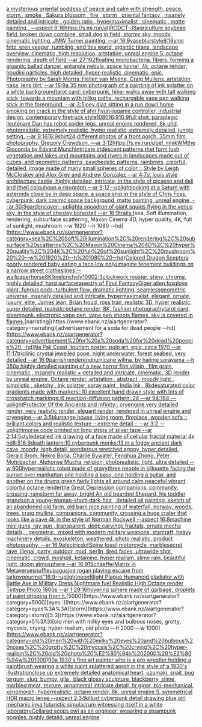 [a mysterious oriental goddess of peace and calm with strength, peace, storm , smoke , Sakura blossom , fire , storm ,  oriental fantasy ,  insanely detailed and intricate , golden ratio , hypermaximalist , cinematic , matte painting , —aspect 9:16](https://www.ebank.nz/aiartgenerator?category=a%20mysterious%20oriental%20goddess%20of%20peace%20and%20calm%20with%20strength%2C%20peace%2C%20storm%20%2C%20smoke%20%2C%20Sakura%20blossom%20%2C%20fire%20%2C%20storm%20%2C%20%20oriental%20fantasy%20%2C%20%20insanely%20detailed%20and%20intricate%20%2C%20golden%20ratio%20%2C%20hypermaximalist%20%2C%20cinematic%20%2C%20matte%20painting%20%2C%20%E2%80%94aspect%209%3A16)[<https://s.mj.run/atjRCDCT-J8>](https://www.ebank.nz/aiartgenerator?category=%3Chttps%3A//s.mj.run/atjRCDCT-J8%3E)[agriculture soybean field, broken down combine, small dog in field, stormy sky, moody, cinematic lighting, JMW Turner painting, —ar 16:9](https://www.ebank.nz/aiartgenerator?category=agriculture%20soybean%20field%2C%20broken%20down%20combine%2C%20small%20dog%20in%20field%2C%20stormy%20sky%2C%20moody%2C%20cinematic%20lighting%2C%20JMW%20Turner%20painting%2C%20%E2%80%94ar%2016%3A9)[vase](https://www.ebank.nz/aiartgenerator?category=vase)[blur](https://www.ebank.nz/aiartgenerator?category=blur)[style](https://www.ebank.nz/aiartgenerator?category=style)[9:16](https://www.ebank.nz/aiartgenerator?category=9%3A16)[ymir fritz, eren yeager, rumbling, end this world, gigantic titans,  landscape overview, cinematic, high resolution, artstation, unreal engine 5, octane rendering, depth of field --ar 27:10](https://www.ebank.nz/aiartgenerator?category=ymir%20fritz%2C%20eren%20yeager%2C%20rumbling%2C%20end%20this%20world%2C%20gigantic%20titans%2C%20%20landscape%20overview%2C%20cinematic%2C%20high%20resolution%2C%20artstation%2C%20unreal%20engine%205%2C%20octane%20rendering%2C%20depth%20of%20field%20--ar%2027%3A10)[2](https://www.ebank.nz/aiartgenerator?category=2)[floating microbacteria, fibers, forming a gigantic ballad dancer, entangle nebula, space tunnel, 4k, octane render, houdini particles, high detailed, hyper-realistic, cinematic, epic, Photography by Sarah Morris, Hellen van Meene, Craig Mullens, artstation, nasa, lens dirt, --ar 16:9](https://www.ebank.nz/aiartgenerator?category=floating%20microbacteria%2C%20fibers%2C%20forming%20a%20gigantic%20ballad%20dancer%2C%20entangle%20nebula%2C%20space%20tunnel%2C%204k%2C%20octane%20render%2C%20houdini%20particles%2C%20high%20detailed%2C%20hyper-realistic%2C%20cinematic%2C%20epic%2C%20Photography%20by%20Sarah%20Morris%2C%20Hellen%20van%20Meene%2C%20Craig%20Mullens%2C%20artstation%2C%20nasa%2C%20lens%20dirt%2C%20--ar%2016%3A9)[a 35 mm photograph of a painting of ink splatter on a white background](https://www.ebank.nz/aiartgenerator?category=a%2035%20mm%20photograph%20of%20a%20painting%20of%20ink%20splatter%20on%20a%20white%20background)[tarot card: cyberpunk. hiker walks away with tall walking stick, towards a mountain with hilikg paths. rechargable vape pen walking stick in the foreground. --ar 3:5](https://www.ebank.nz/aiartgenerator?category=tarot%20card%3A%20cyberpunk.%20hiker%20walks%20away%20with%20tall%20walking%20stick%2C%20towards%20a%20mountain%20with%20hilikg%20paths.%20rechargable%20vape%20pen%20walking%20stick%20in%20the%20foreground.%20--ar%203%3A5)[joey diaz sitting in a run down home smoking on crack in the style of ahn hyun-ju](https://www.ebank.nz/aiartgenerator?category=joey%20diaz%20sitting%20in%20a%20run%20down%20home%20smoking%20on%20crack%20in%20the%20style%20of%20ahn%20hyun-ju)[game controller, industrial design, contemporary firetruck style](https://www.ebank.nz/aiartgenerator?category=game%20controller%2C%20industrial%20design%2C%20contemporary%20firetruck%20style)[1080](https://www.ebank.nz/aiartgenerator?category=1080)[16:9](https://www.ebank.nz/aiartgenerator?category=16%3A9)[16:9](https://www.ebank.nz/aiartgenerator?category=16%3A9)[full shot, paraplegic lieutenant Dan has robot spider legs, unreal engine rendered, 8k uhd, photorealistic,  extremely realistic,  hyper realistic,  extremely detailed,  jungle setting, --ar 9:16](https://www.ebank.nz/aiartgenerator?category=full%20shot%2C%20paraplegic%20lieutenant%20Dan%20has%20robot%20spider%20legs%2C%20unreal%20engine%20rendered%2C%208k%20uhd%2C%20photorealistic%2C%20%20extremely%20realistic%2C%20%20hyper%20realistic%2C%20%20extremely%20detailed%2C%20%20jungle%20setting%2C%20--ar%209%3A16)[16:9](https://www.ebank.nz/aiartgenerator?category=16%3A9)[shirt](https://www.ebank.nz/aiartgenerator?category=shirt)[24 different photos of a front porch, 35mm film, photography, Gregory Crewdson, —ar 3:1](https://www.ebank.nz/aiartgenerator?category=24%20different%20photos%20of%20a%20front%20porch%2C%2035mm%20film%2C%20photography%2C%20Gregory%20Crewdson%2C%20%E2%80%94ar%203%3A1)[2](https://www.ebank.nz/aiartgenerator?category=2)[<https://s.mj.run/pbeI_mlxkWM>](https://www.ebank.nz/aiartgenerator?category=%3Chttps%3A//s.mj.run/pbeI_mlxkWM%3E)[the Gioconda by Edvard Munch](https://www.ebank.nz/aiartgenerator?category=the%20Gioconda%20by%20Edvard%20Munch)[intricate iridescent patterns that form lush vegetation and lakes and mountains and rivers in landscapes made out of cubes, and geometric patterns, psychedelic patterns, rainbows, colorful, detailed, image made of many small  spheres of color :: Style by Leigh McCloskey and Alex Grey and Andrew Gonzalez --ar 4:7](https://www.ebank.nz/aiartgenerator?category=intricate%20iridescent%20patterns%20that%20form%20lush%20vegetation%20and%20lakes%20and%20mountains%20and%20rivers%20in%20landscapes%20made%20out%20of%20cubes%2C%20and%20geometric%20patterns%2C%20psychedelic%20patterns%2C%20rainbows%2C%20colorful%2C%20detailed%2C%20image%20made%20of%20many%20small%20%20spheres%20of%20color%20%3A%3A%20Style%20by%20Leigh%20McCloskey%20and%20Alex%20Grey%20and%20Andrew%20Gonzalez%20--ar%204%3A7)[st louis style architecture castle, highly detailed, intricate, in the style of picasso and dali and ithell colquhoun a risograph —ar 9:12](https://www.ebank.nz/aiartgenerator?category=st%20louis%20style%20architecture%20castle%2C%20highly%20detailed%2C%20intricate%2C%20in%20the%20style%20of%20picasso%20and%20dali%20and%20ithell%20colquhoun%20a%20risograph%20%E2%80%94ar%209%3A12)[--uplight](https://www.ebank.nz/aiartgenerator?category=--uplight)[looking at a Saturn with asteroids close by in deep space, a space ship in the style of Chris Foss, cyberpunk, dark cosmic space background, matte painting, unreal engine, --ar 30:9](https://www.ebank.nz/aiartgenerator?category=looking%20at%20a%20Saturn%20with%20asteroids%20close%20by%20in%20deep%20space%2C%20a%20space%20ship%20in%20the%20style%20of%20Chris%20Foss%2C%20cyberpunk%2C%20dark%20cosmic%20space%20background%2C%20matte%20painting%2C%20unreal%20engine%2C%20--ar%2030%3A9)[garden](https://www.ebank.nz/aiartgenerator?category=garden)[cover](https://www.ebank.nz/aiartgenerator?category=cover)[--uplight](https://www.ebank.nz/aiartgenerator?category=--uplight)[a squadron of giant squids flying in the venus sky, in the style of chesley bonestell --ar 16:9](https://www.ebank.nz/aiartgenerator?category=a%20squadron%20of%20giant%20squids%20flying%20in%20the%20venus%20sky%2C%20in%20the%20style%20of%20chesley%20bonestell%20--ar%2016%3A9)[trails.](https://www.ebank.nz/aiartgenerator?category=trails.)[sea, Soft illumination, rendering, subsurface scattering, Maxon Cinema 4D, hyper quality, 4K, full of sunlight, mushroom  --w 1920 --h 1080 --hd](https://www.ebank.nz/aiartgenerator?category=sea%2C%20Soft%20illumination%2C%20rendering%2C%20subsurface%20scattering%2C%20Maxon%20Cinema%204D%2C%20hyper%20quality%2C%204K%2C%20full%20of%20sunlight%2C%20mushroom%20%20--w%201920%20--h%201080%20--hd)[Colored Dragon Scepter](https://www.ebank.nz/aiartgenerator?category=Colored%20Dragon%20Scepter)[a poorly rendered baby eating a taco low poly](https://www.ebank.nz/aiartgenerator?category=a%20poorly%20rendered%20baby%20eating%20a%20taco%20low%20poly)[/imagine tenement buildings on a narrow street clotheslines --wallpaper](https://www.ebank.nz/aiartgenerator?category=/imagine%20tenement%20buildings%20on%20a%20narrow%20street%20clotheslines%20--wallpaper)[horse](https://www.ebank.nz/aiartgenerator?category=horse)[8K](https://www.ebank.nz/aiartgenerator?category=8K)[1](https://www.ebank.nz/aiartgenerator?category=1)[meloncholy](https://www.ebank.nz/aiartgenerator?category=meloncholy)[1000](https://www.ebank.nz/aiartgenerator?category=1000)[2:3](https://www.ebank.nz/aiartgenerator?category=2%3A3)[clockwork rooster, shiny, chrome, highly detailed, hard surface](https://www.ebank.nz/aiartgenerator?category=clockwork%20rooster%2C%20shiny%2C%20chrome%2C%20highly%20detailed%2C%20hard%20surface)[tapestry of Final Fantasy](https://www.ebank.nz/aiartgenerator?category=tapestry%20of%20Final%20Fantasy)[Giger alien foxglove plant, fungus pods, turbulent flow, dramatic lighting, seamless](https://www.ebank.nz/aiartgenerator?category=Giger%20alien%20foxglove%20plant%2C%20fungus%20pods%2C%20turbulent%20flow%2C%20dramatic%20lighting%2C%20seamless)[geometric universe, insanely detailed and intricate, hypermaximalist, elegant, ornate, luxury, elite, James jean, Brian froud, ross tran, realistic 3D, hyper realistic, super detailed, realistic octane render, 8K, fashion photography](https://www.ebank.nz/aiartgenerator?category=geometric%20universe%2C%20insanely%20detailed%20and%20intricate%2C%20hypermaximalist%2C%20elegant%2C%20ornate%2C%20luxury%2C%20elite%2C%20James%20jean%2C%20Brian%20froud%2C%20ross%20tran%2C%20realistic%203D%2C%20hyper%20realistic%2C%20super%20detailed%2C%20realistic%20octane%20render%2C%208K%2C%20fashion%20photography)[tarot card, steampunk. electronic vape pen. vape pen shoots flames. sky is covered in flames.](https://www.ebank.nz/aiartgenerator?category=tarot%20card%2C%20steampunk.%20electronic%20vape%20pen.%20vape%20pen%20shoots%20flames.%20sky%20is%20covered%20in%20flames.)[narrating](https://www.ebank.nz/aiartgenerator?category=narrating)[advertisement for a soda for dead people --hd](https://www.ebank.nz/aiartgenerator?category=advertisement%20for%20a%20soda%20for%20dead%20people%20--hd)[Na Pali Coast, tourism poster, pulp art, epic, circa 1970 --ar 11:17](https://www.ebank.nz/aiartgenerator?category=Na%20Pali%20Coast%2C%20tourism%20poster%2C%20pulp%20art%2C%20epic%2C%20circa%201970%20--ar%2011%3A17)[triclinic crystal jewelled pope, night underwater, forest seabed, very detailed --ar 16:9](https://www.ebank.nz/aiartgenerator?category=triclinic%20crystal%20jewelled%20pope%2C%20night%20underwater%2C%20forest%20seabed%2C%20very%20detailed%20--ar%2016%3A9)[parrish](https://www.ebank.nz/aiartgenerator?category=parrish)[render](https://www.ebank.nz/aiartgenerator?category=render)[eng](https://www.ebank.nz/aiartgenerator?category=eng)[hurricane wilma, by hajime sorayama —h 350](https://www.ebank.nz/aiartgenerator?category=hurricane%20wilma%2C%20by%20hajime%20sorayama%20%E2%80%94h%20350)[a highly detailed painting of a new horror film villain , film grain, cinematic , insanely realistic + detailed and intricate, cinematic, 3D render by unreal engine, Octane render, artstation , abstract , moody light , simplistic , sketchy , ink splatter, spray paint , India ink , 8k](https://www.ebank.nz/aiartgenerator?category=a%20highly%20detailed%20painting%20of%20a%20new%20horror%20film%20villain%20%2C%20film%20grain%2C%20cinematic%20%2C%20insanely%20realistic%20%2B%20detailed%20and%20intricate%2C%20cinematic%2C%203D%20render%20by%20unreal%20engine%2C%20Octane%20render%2C%20artstation%20%2C%20abstract%20%2C%20moody%20light%20%2C%20simplistic%20%2C%20sketchy%20%2C%20ink%20splatter%2C%20spray%20paint%20%2C%20India%20ink%20%2C%208k)[desaturated color gradients made with markers::10 excellent hand drawn style with lots of crosshatch markings::6 reaction-diffusion pattern::24 —ar 94:164 —uplight](https://www.ebank.nz/aiartgenerator?category=desaturated%20color%20gradients%20made%20with%20markers%3A%3A10%20excellent%20hand%20drawn%20style%20with%20lots%20of%20crosshatch%20markings%3A%3A6%20reaction-diffusion%20pattern%3A%3A24%20%E2%80%94ar%2094%3A164%20%E2%80%94uplight)[Protector Of the Ancients and infinity:: cryengine very detailed render, very realistic render, elegant render, rendered in unreal engine and cryengine --ar 3:5](https://www.ebank.nz/aiartgenerator?category=Protector%20Of%20the%20Ancients%20and%20infinity%3A%3A%20cryengine%20very%20detailed%20render%2C%20very%20realistic%20render%2C%20elegant%20render%2C%20rendered%20in%20unreal%20engine%20and%20cryengine%20--ar%203%3A5)[blur](https://www.ebank.nz/aiartgenerator?category=blur)[range house, living room, fireplace, wooden sofa :: brilliant colors and realistic texture :: extreme detail :: --ar 3:2 --uplight](https://www.ebank.nz/aiartgenerator?category=range%20house%2C%20living%20room%2C%20fireplace%2C%20wooden%20sofa%20%3A%3A%20brilliant%20colors%20and%20realistic%20texture%20%3A%3A%20extreme%20detail%20%3A%3A%20--ar%203%3A2%20--uplight)[morse code printed on long strips of silver tape --ar 2:1](https://www.ebank.nz/aiartgenerator?category=morse%20code%20printed%20on%20long%20strips%20of%20silver%20tape%20--ar%202%3A1)[4:5](https://www.ebank.nz/aiartgenerator?category=4%3A5)[style](https://www.ebank.nz/aiartgenerator?category=style)[detailed ink drawing of a face made of cellular fractal material 4k hd](https://www.ebank.nz/aiartgenerator?category=detailed%20ink%20drawing%20of%20a%20face%20made%20of%20cellular%20fractal%20material%204k%20hd)[8:5](https://www.ebank.nz/aiartgenerator?category=8%3A5)[16:9](https://www.ebank.nz/aiartgenerator?category=16%3A9)[death lantern:10 cyberpunk monks:13 in a foggy ancient dark cave, moody, high detail, wonderous wretched agony, hyper detailed, Gerald Brom, Nekro Borja, Charlie Bywater, Fenghua Zhong, Peter Mohrbacher, Alphonse Mucha, religion, photorealistic, light, ultra detailed --w 900](https://www.ebank.nz/aiartgenerator?category=death%20lantern%3A10%20cyberpunk%20monks%3A13%20in%20a%20foggy%20ancient%20dark%20cave%2C%20moody%2C%20high%20detail%2C%20wonderous%20wretched%20agony%2C%20hyper%20detailed%2C%20Gerald%20Brom%2C%20Nekro%20Borja%2C%20Charlie%20Bywater%2C%20Fenghua%20Zhong%2C%20Peter%20Mohrbacher%2C%20Alphonse%20Mucha%2C%20religion%2C%20photorealistic%2C%20light%2C%20ultra%20detailed%20--w%20900)[hyperrealistic robot made of gravy](https://www.ebank.nz/aiartgenerator?category=hyperrealistic%20robot%20made%20of%20gravy)[three people in sillouette facing the sunset over manhattan one holding a bass, one holding a guitar, and another on the drums green fairly lights all around calm peaceful vibrant colorful octane render](https://www.ebank.nz/aiartgenerator?category=three%20people%20in%20sillouette%20facing%20the%20sunset%20over%20manhattan%20one%20holding%20a%20bass%2C%20one%20holding%20a%20guitar%2C%20and%20another%20on%20the%20drums%20green%20fairly%20lights%20all%20around%20calm%20peaceful%20vibrant%20colorful%20octane%20render)[the Great Depression  companions, community, crossing, rainstorm far away, bright An old bearded Shepard, his toddler grandson a young-woman-short-dark-hair , detailed oil painting, sketch of an abandoned old farm, old barn nice painting of waterfall, norway, woods, trees, craig mullins,  companions, community, crossing a huge crater that looks like a cave 4k in the style of Norman Rockwell --aspect 16:8](https://www.ebank.nz/aiartgenerator?category=the%20Great%20Depression%20%20companions%2C%20community%2C%20crossing%2C%20rainstorm%20far%20away%2C%20bright%20An%20old%20bearded%20Shepard%2C%20his%20toddler%20grandson%20a%20young-woman-short-dark-hair%20%2C%20detailed%20oil%20painting%2C%20sketch%20of%20an%20abandoned%20old%20farm%2C%20old%20barn%20nice%20painting%20of%20waterfall%2C%20norway%2C%20woods%2C%20trees%2C%20craig%20mullins%2C%20%20companions%2C%20community%2C%20crossing%20a%20huge%20crater%20that%20looks%20like%20a%20cave%204k%20in%20the%20style%20of%20Norman%20Rockwell%20--aspect%2016%3A8)[machine mini guns, ray gun , transparent, deep carvings fractals, ornate mecha details, , geometric,, mixed with modern military weapons, starcraft, heavy machinery details, exoskeleton, weathered,  photo realistic, product photography, --ar 16:9](https://www.ebank.nz/aiartgenerator?category=machine%20mini%20guns%2C%20ray%20gun%20%2C%20transparent%2C%20deep%20carvings%20fractals%2C%20ornate%20mecha%20details%2C%20%2C%20geometric%2C%2C%20mixed%20with%20modern%20military%20weapons%2C%20starcraft%2C%20heavy%20machinery%20details%2C%20exoskeleton%2C%20weathered%2C%20%20photo%20realistic%2C%20product%20photography%2C%20--ar%2016%3A9)[electric](https://www.ebank.nz/aiartgenerator?category=electric)[dof](https://www.ebank.nz/aiartgenerator?category=dof)[Spine fossil motorcycle ,marble](https://www.ebank.nz/aiartgenerator?category=Spine%20fossil%20motorcycle%20%2Cmarble)[secret rave, illegal, party, outdoor, mud, berlin, tired faces, ultrawide shot, cinematic, crowd, moshpit, ketamine, hyper realism, slime rain, beautiful light, doom atmosphere --ar 16:9](https://www.ebank.nz/aiartgenerator?category=secret%20rave%2C%20illegal%2C%20party%2C%20outdoor%2C%20mud%2C%20berlin%2C%20tired%20faces%2C%20ultrawide%20shot%2C%20cinematic%2C%20crowd%2C%20moshpit%2C%20ketamine%2C%20hyper%20realism%2C%20slime%20rain%2C%20beautiful%20light%2C%20doom%20atmosphere%20--ar%2016%3A9)[1](https://www.ebank.nz/aiartgenerator?category=1)[Schaeffer](https://www.ebank.nz/aiartgenerator?category=Schaeffer)[Matrix in Metaverse](https://www.ebank.nz/aiartgenerator?category=Matrix%20in%20Metaverse)[snuffleupagus](https://www.ebank.nz/aiartgenerator?category=snuffleupagus)[joe rogan playing escape from tarkov](https://www.ebank.nz/aiartgenerator?category=joe%20rogan%20playing%20escape%20from%20tarkov)[gourmet"](https://www.ebank.nz/aiartgenerator?category=gourmet%22)[16:9](https://www.ebank.nz/aiartgenerator?category=16%3A9)[--uplight](https://www.ebank.nz/aiartgenerator?category=--uplight)[neon](https://www.ebank.nz/aiartgenerator?category=neon)[Blight Plague Humanoid gladiator with Battle Axe in Military Dress Nightmare fuel Realistic High Octane render Tintype Photo 1800s  --ar 1:2](https://www.ebank.nz/aiartgenerator?category=Blight%20Plague%20Humanoid%20gladiator%20with%20Battle%20Axe%20in%20Military%20Dress%20Nightmare%20fuel%20Realistic%20High%20Octane%20render%20Tintype%20Photo%201800s%20%20--ar%201%3A2)[9:16](https://www.ebank.nz/aiartgenerator?category=9%3A16)[hovering sphere made of garbage, droplets of paint dripping from it.](https://www.ebank.nz/aiartgenerator?category=hovering%20sphere%20made%20of%20garbage%2C%20droplets%20of%20paint%20dripping%20from%20it.)[5000](https://www.ebank.nz/aiartgenerator?category=5000)[eyes::](https://www.ebank.nz/aiartgenerator?category=eyes%3A%3A)[storm](https://www.ebank.nz/aiartgenerator?category=storm)[5:3](https://www.ebank.nz/aiartgenerator?category=5%3A3)[old men with milky eyes and bulbous noses, grotty, mycosis, crying, hyper-realism, old photo —h 2000 —w 1000](https://www.ebank.nz/aiartgenerator?category=old%20men%20with%20milky%20eyes%20and%20bulbous%20noses%2C%20grotty%2C%20mycosis%2C%20crying%2C%20hyper-realism%2C%20old%20photo%20%E2%80%94h%202000%20%E2%80%94w%201000)[90](https://www.ebank.nz/aiartgenerator?category=90)[a 1930's fine art painter who is a pro wrestler holding a paintbrush wearing a white paint splattered apron in the style of a 1930's illustration](https://www.ebank.nz/aiartgenerator?category=a%201930%27s%20fine%20art%20painter%20who%20is%20a%20pro%20wrestler%20holding%20a%20paintbrush%20wearing%20a%20white%20paint%20splattered%20apron%20in%20the%20style%20of%20a%201930%27s%20illustration)[close up extremely detailed anatomical heart, uzumaki, snail, bug tergum, slug, bumpy, gila , black glossy sculpture, blackberry, slime, marbled meat, texture, ornamental intricate detail, hr giger, bio-mechanical, xenomorph, hyperrealistic, octane render, 8k, unreal engine 5, symmetrical HDR macro lense --aspect 2:3](https://www.ebank.nz/aiartgenerator?category=close%20up%20extremely%20detailed%20anatomical%20heart%2C%20uzumaki%2C%20snail%2C%20bug%20tergum%2C%20slug%2C%20bumpy%2C%20gila%20%2C%20black%20glossy%20sculpture%2C%20blackberry%2C%20slime%2C%20marbled%20meat%2C%20texture%2C%20ornamental%20intricate%20detail%2C%20hr%20giger%2C%20bio-mechanical%2C%20xenomorph%2C%20hyperrealistic%2C%20octane%20render%2C%208k%2C%20unreal%20engine%205%2C%20symmetrical%20HDR%20macro%20lense%20--aspect%202%3A3)[4k](https://www.ebank.nz/aiartgenerator?category=4k)[illust cyberpunk detail drawing blue girl mechanic ink](https://www.ebank.nz/aiartgenerator?category=illust%20cyberpunk%20detail%20drawing%20blue%20girl%20mechanic%20ink)[a futuristic simulacrum witnessing itself in a white laboratory](https://www.ebank.nz/aiartgenerator?category=a%20futuristic%20simulacrum%20witnessing%20itself%20in%20a%20white%20laboratory)[Collared scops owl as an engineer, weaaring a steampunk goggles, highly detaild, unreal engine](https://www.ebank.nz/aiartgenerator?category=Collared%20scops%20owl%20as%20an%20engineer%2C%20weaaring%20a%20steampunk%20goggles%2C%20highly%20detaild%2C%20unreal%20engine)